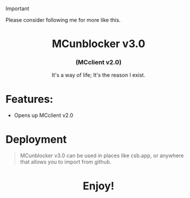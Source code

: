> [!IMPORTANT]
> Please consider following me for more like this.
# 

<h1 align="center"><strong>MCunblocker v3.0</strong></h1>
<h3 align="center">(MCclient v2.0)</h3>
<p align="center">It's a way of life; It's the reason I exist.</p>


# Features:
- Opens up MCclient v2.0

# Deployment
> MCunblocker v3.0 can be used in places like csb.app, or anywhere that allows you to import from github. 

<h1 align="center">Enjoy!</h1>
